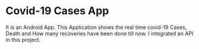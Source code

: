 # Covid-19 Cases App

It is an Android App. This Application shows the real time covid-19 Cases, Death and How many recoveries have been done till now.
I integrated an API in this project. 
